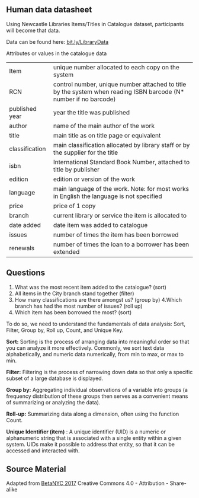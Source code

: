 ## Human data datasheet 

Using Newcastle Libraries Items/Titles in Catalogue dataset, participants will become that data.

Data can be found here: [bit.ly/LibraryData](http://bit.ly/LibraryData)

Attributes or values in the catalogue data 

| | |
|:---------| :-------------|
| Item | unique number allocated to each copy on the system |
| RCN  | control number, unique number attached to title by the system when reading ISBN barcode (N* number if no barcode)|
| published year | year the title was published |
| author | name of the main author of the work |
| title | main title as on title page or equivalent |
| classification | main classification allocated by library staff or by the supplier for the title |
| isbn | International Standard Book Number, attached to title by publisher |
| edition | edition or version of the work |
| language | main language of the work. Note: for most works in English the language is not specified|
| price | price of 1 copy |
| branch |current library or service the item is allocated to |
| date added | date item was added to catalogue |
| issues | number of times the item has been borrowed |
| renewals | number of times the loan to a borrower has been extended |

## Questions 

1. What was the most recent item added to the catalogue? (sort)
2. All items in the City branch stand together (filter) 
3. How many classifications are there amongst us? (group by)
4.Which branch has had the most number of issues? (roll up) 
5. Which item has been borrowed the most? (sort)


To do so, we need to understand the fundamentals of data analysis: Sort, Filter, Group by, Roll up, Count, and Unique Key.

**Sort:** Sorting is the process of arranging data into meaningful order so that you can analyze it more effectively. Commonly, we sort text data alphabetically, and numeric data numerically, from min to max, or max to min.

**Filter:** Filtering is the process of narrowing down data so that only a specific subset of a large database is displayed.

**Group by:** Aggregating individual observations of a variable into groups (a frequency distribution of these groups then serves as a convenient means of summarizing or analyzing the data).

**Roll-up:** Summarizing data along a dimension, often using the function Count.

**Unique Identifier (item)** : A unique identifier (UID) is a numeric or alphanumeric string that is associated with a single entity within a given system. UIDs make it possible to address that entity, so that it can be accessed and interacted with.

Source Material
---------------

Adapted from [BetaNYC 2017](http://bit.ly/opendata_offline) Creative Commons 4.0 - Attribution - Share-alike 




